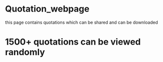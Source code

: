 # Quotation_webpage
this page contains quotations which can be shared and can be downloaded 
# 1500+ quotations can be viewed randomly 
